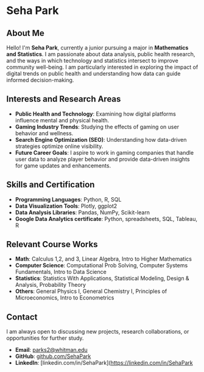 # Seha Park

## About Me
Hello! I'm **Seha Park**, currently a junior pursuing a major in **Mathematics and Statistics**. I am passionate about data analysis, public health research, and the ways in which technology and statistics intersect to improve community well-being. I am particularly interested in exploring the impact of digital trends on public health and understanding how data can guide informed decision-making.

## Interests and Research Areas
- **Public Health and Technology**: Examining how digital platforms influence mental and physical health.
- **Gaming Industry Trends**: Studying the effects of gaming on user behavior and wellness.
- **Search Engine Optimization (SEO)**: Understanding how data-driven strategies optimize online visibility.
- **Future Career Goals**: I aspire to work in gaming companies that handle user data to analyze player behavior and provide data-driven insights for game updates and enhancements.

## Skills and Certification
- **Programming Languages**: Python, R, SQL
- **Data Visualization Tools**: Plotly, ggplot2
- **Data Analysis Libraries**: Pandas, NumPy, Scikit-learn
- **Google Data Analytics certificate**: Python, spreadsheets, SQL, Tableau, R

## Relevant Course Works
- **Math**: Calculus 1,2, and 3, Linear Algebra, Intro to Higher Mathematics
- **Computer Science**: Computational Prob Solving, Computer Systems Fundamentals, Intro to Data Science
- **Statistics**: Statistics With Applications, Statistical Modeling, Design & Analysis, Probability Theory
- **Others**: General Physics I, General Chemistry I, Principles of Microeconomics, Intro to Econometrics

  
## Contact
I am always open to discussing new projects, research collaborations, or opportunities for further study.
- **Email**: parks2@whitman.edu
- **GitHub**: [github.com/SehaPark](https://github.com/SehaPark)
- **LinkedIn**: [linkedin.com/in/SehaPark](https://linkedin.com/in/SehaPark

